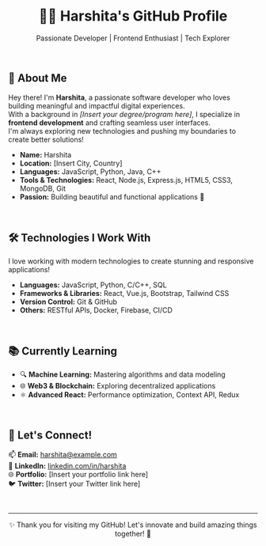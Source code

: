 <h1 align="center">👩‍💻 Harshita's GitHub Profile</h1>

<p align="center">
  Passionate Developer | Frontend Enthusiast | Tech Explorer
</p>

<br />

## 🌟 About Me

<p>
Hey there! I'm <strong>Harshita</strong>, a passionate software developer who loves building meaningful and impactful digital experiences. <br />
With a background in <em>[Insert your degree/program here]</em>, I specialize in <strong>frontend development</strong> and crafting seamless user interfaces. <br />
I'm always exploring new technologies and pushing my boundaries to create better solutions!
</p>

<ul>
  <li><strong>Name:</strong> Harshita</li>
  <li><strong>Location:</strong> [Insert City, Country]</li>
  <li><strong>Languages:</strong> JavaScript, Python, Java, C++</li>
  <li><strong>Tools & Technologies:</strong> React, Node.js, Express.js, HTML5, CSS3, MongoDB, Git</li>
  <li><strong>Passion:</strong> Building beautiful and functional applications 🚀</li>
</ul>

<br />

## 🛠️ Technologies I Work With

<p>
I love working with modern technologies to create stunning and responsive applications!
</p>

<ul>
  <li><strong>Languages:</strong> JavaScript, Python, C/C++, SQL</li>
  <li><strong>Frameworks & Libraries:</strong> React, Vue.js, Bootstrap, Tailwind CSS</li>
  <li><strong>Version Control:</strong> Git & GitHub</li>
  <li><strong>Others:</strong> RESTful APIs, Docker, Firebase, CI/CD</li>
</ul>

<br />

## 📚 Currently Learning

<ul>
  <li>🔍 <strong>Machine Learning:</strong> Mastering algorithms and data modeling</li>
  <li>🌐 <strong>Web3 & Blockchain:</strong> Exploring decentralized applications</li>
  <li>⚛️ <strong>Advanced React:</strong> Performance optimization, Context API, Redux</li>
</ul>

<br />

## 💬 Let's Connect!

<p>
📫 <strong>Email:</strong> <a href="mailto:harshita@example.com">harshita@example.com</a> <br />
💼 <strong>LinkedIn:</strong> <a href="https://linkedin.com/in/harshita" target="_blank">linkedin.com/in/harshita</a> <br />
🌐 <strong>Portfolio:</strong> [Insert your portfolio link here] <br />
🐦 <strong>Twitter:</strong> [Insert your Twitter link here]
</p>

<br />

---

<p align="center">
✨ Thank you for visiting my GitHub! Let's innovate and build amazing things together! 🚀
</p>

